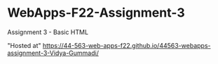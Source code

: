 # WebApps-F22-Assignment-3
Assignment 3 - Basic HTML

"Hosted at" https://44-563-web-apps-f22.github.io/44563-webapps-assignment-3-Vidya-Gummadi/
